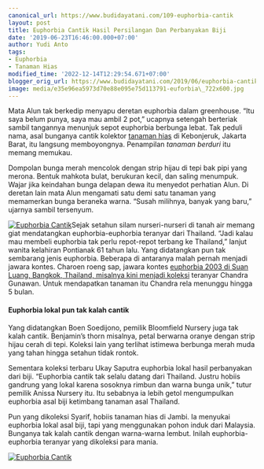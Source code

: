 ```yaml
---
canonical_url: https://www.budidayatani.com/109-euphorbia-cantik
layout: post
title: Euphorbia Cantik Hasil Persilangan Dan Perbanyakan Biji
date: '2019-06-23T16:46:00.000+07:00'
author: Yudi Anto
tags:
- Euphorbia
- Tanaman Hias
modified_time: '2022-12-14T12:29:54.671+07:00'
blogger_orig_url: https://www.budidayatani.com/2019/06/euphorbia-cantik-hasil-persilangan-dan.html
image: media/e35e96ea5973d70e88e095e75d113791-euforbia\_722x600.jpg
---
```

Mata Alun tak berkedip menyapu deretan euphorbia dalam greenhouse. “Itu saya belum punya, saya mau ambil 2 pot,” ucapnya setengah berteriak sambil tangannya menunjuk sepot euphorbia berbunga lebat. Tak peduli nama, asal bunganya cantik kolektor [tanaman hias](https://www.budidayatani.com/hobi/tanaman-hias) di Kebonjeruk, Jakarta Barat, itu langsung memboyongnya. Penampilan *tanaman berduri* itu memang memukau.

Dompolan bunga merah mencolok dengan strip hijau di tepi bak pipi yang merona. Bentuk mahkota bulat, berukuran kecil, dan saling menumpuk. Wajar jika keindahan bunga delapan dewa itu menyedot perhatian Alun. Di deretan lain mata Alun mengamati satu demi satu tanaman yang memamerkan bunga beraneka warna. “Susah milihnya, banyak yang baru,” ujarnya sambil tersenyum.

[![Euphorbia Cantik](https://i0.wp.com/1.bp.blogspot.com/-AADLttM1FOk/XQ9BlQQdz9I/AAAAAAAACak/I3_AkXe_3-s1gA5BYkqhOaR1ucCc9KpDQCLcBGAs/s400/euforbia_722x600.jpg?resize=400%2C331&ssl=1)](https://i2.wp.com/1.bp.blogspot.com/-AADLttM1FOk/XQ9BlQQdz9I/AAAAAAAACak/I3_AkXe_3-s1gA5BYkqhOaR1ucCc9KpDQCLcBGAs/s1600/euforbia_722x600.jpg?ssl=1)Sejak setahun silam nurseri-nurseri di tanah air memang giat mendatangkan euphorbia-euphorbia teranyar dari Thailand. “Jadi kalau mau membeli euphorbia tak perlu repot-repot terbang ke Thailand,” lanjut wanita kelahiran Pontianak 61 tahun lalu. Yang didatangkan pun tak sembarang jenis euphorbia. Beberapa di antaranya malah pernah menjadi jawara kontes. Charoen roeng sap, jawara kontes [euphorbia 2003 di Suan Luang, Bangkok, Thailand, misalnya kini menjadi koleksi](https://www.budidayatani.com/2019/06/koleksi-euphorbia-hasil-silangan-para.html) teranyar Chandra Gunawan. Untuk mendapatkan tanaman itu Chandra rela menunggu hingga 5 bulan.

#### Euphorbia lokal pun tak kalah cantik

Yang didatangkan Boen Soedijono, pemilik Bloomfield Nursery juga tak kalah cantik. Benjamin’s thorn misalnya, petal berwarna oranye dengan strip hijau cerah di tepi. Koleksi lain yang terlihat istimewa berbunga merah muda yang tahan hingga setahun tidak rontok.

Sementara koleksi terbaru Ukay Saputra euphorbia lokal hasil perbanyakan dari biji. “Euphorbia cantik tak selalu datang dari Thailand. Justru hobiis gandrung yang lokal karena sosoknya rimbun dan warna bunga unik,” tutur pemilik Anissa Nursery itu. Itu sebabnya ia lebih getol mengumpulkan euphorbia asal biji ketimbang tanaman asal Thailand.

Pun yang dikoleksi Syarif, hobiis tanaman hias di Jambi. Ia menyukai euphorbia lokal asal biji, tapi yang menggunakan pohon induk dari Malaysia. Bunganya tak kalah cantik dengan warna-warna lembut. Inilah euphorbia-euphorbia teranyar yang dikoleksi para mania.

[![Euphorbia Cantik](https://i1.wp.com/1.bp.blogspot.com/-P8gpFnPXE0E/XQ9CwofQU4I/AAAAAAAACas/Yu_LRV_ykpgcyKfJx6CkWE2wuwi6jARpACLcBGAs/s400/euforbia_452x600.jpg?resize=301%2C400&ssl=1)](https://i2.wp.com/1.bp.blogspot.com/-P8gpFnPXE0E/XQ9CwofQU4I/AAAAAAAACas/Yu_LRV_ykpgcyKfJx6CkWE2wuwi6jARpACLcBGAs/s1600/euforbia_452x600.jpg?ssl=1) 

